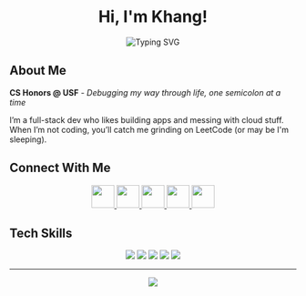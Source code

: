 # <div align="center">Hi, I'm Khang! </div>
<div align="center">
  <img src="https://readme-typing-svg.herokuapp.com?font=Fira+Code&weight=600&size=28&pause=1000&color=00D4FF&center=true&vCenter=true&random=false&width=600&lines=Full+Stack+Developer+%F0%9F%9A%80;Software+Engineer+%F0%9F%92%BB;Cloud+%26+DevOps+Architecture+%F0%9F%94%A7" alt="Typing SVG" />
</div>


## About Me
**CS Honors @ USF** - *Debugging my way through life, one semicolon at a time* 

I’m a full-stack dev who likes building apps and messing with cloud stuff. When I’m not coding, you’ll catch me grinding on LeetCode (or may be I'm sleeping). 

## Connect With Me  

<p align="center">
  <a href="https://www.linkedin.com/in/tuankhangphan/" target="_blank">
    <img src="https://skillicons.dev/icons?i=linkedin" width="40" height="40" />
  </a>
  <a href="https://www.facebook.com/profile.php?id=100078998434458" target="_blank">
    <img src="https://skillicons.dev/icons?i=facebook" width="40" height="40" />
  </a>
  <a href="https://leetcode.com/u/KHcqTUn9ld/" target="_blank">
    <img src="https://skillicons.dev/icons?i=leetcode" width="40" height="40" />
  </a>
  <a href="mailto:2006tuankhang@gmail.com" target="_blank">
    <img src="https://skillicons.dev/icons?i=gmail" width="40" height="40" />
  </a>
  <a href="https://portfoliokhang.vercel.app" target="_blank">
    <img src="https://skillicons.dev/icons?i=github" width="40" height="40" />
  </a>
</p>



## Tech Skills
<div align="center">
  <img src="https://skillicons.dev/icons?i=js,ts,python,java,cpp,go,c,html,css&theme=dark&perline=9" />
  <img src="https://skillicons.dev/icons?i=react,nextjs,redux,tailwind,vite&theme=dark" />
  <img src="https://skillicons.dev/icons?i=nodejs,express,django,fastapi,flask,spring,dotnet&theme=dark" />
  <img src="https://skillicons.dev/icons?i=mongodb,postgresql,redis,firebase,supabase&theme=dark" />
  <img src="https://skillicons.dev/icons?i=aws,gcp,docker,kubernetes,githubactions&theme=dark" />
</div>

------
<p align="center">
  <img src="https://capsule-render.vercel.app/api?type=waving&color=gradient&customColorList=6,11,20&height=150&section=footer&text=Thanks%20for%20visiting!&fontSize=42&fontColor=fff&animation=twinkling&fontAlignY=65"/>
</p>
